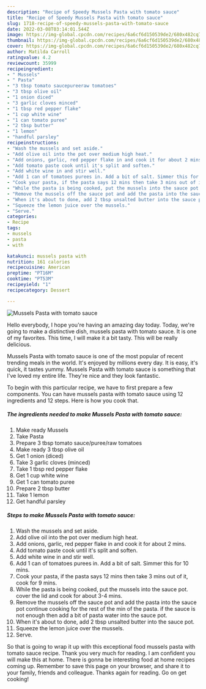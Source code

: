 ```yaml
---
description: "Recipe of Speedy Mussels Pasta with tomato sauce"
title: "Recipe of Speedy Mussels Pasta with tomato sauce"
slug: 1718-recipe-of-speedy-mussels-pasta-with-tomato-sauce
date: 2022-03-08T03:14:01.544Z
image: https://img-global.cpcdn.com/recipes/6a6cf6d150539de2/680x482cq70/mussels-pasta-with-tomato-sauce-recipe-main-photo.jpg
thumbnail: https://img-global.cpcdn.com/recipes/6a6cf6d150539de2/680x482cq70/mussels-pasta-with-tomato-sauce-recipe-main-photo.jpg
cover: https://img-global.cpcdn.com/recipes/6a6cf6d150539de2/680x482cq70/mussels-pasta-with-tomato-sauce-recipe-main-photo.jpg
author: Matilda Carroll
ratingvalue: 4.2
reviewcount: 35999
recipeingredient:
- " Mussels"
- " Pasta"
- "3 tbsp tomato saucepureeraw tomatoes"
- "3 tbsp olive oil"
- "1 onion diced"
- "3 garlic cloves minced"
- "1 tbsp red pepper flake"
- "1 cup white wine"
- "1 can tomato puree"
- "2 tbsp butter"
- "1 lemon"
- "handful parsley"
recipeinstructions:
- "Wash the mussels and set aside."
- "Add olive oil into the pot over medium high heat."
- "Add onions, garlic, red pepper flake in and cook it for about 2 mins."
- "Add tomato paste cook until it's split and soften."
- "Add white wine in and stir well."
- "Add 1 can of tomatoes purees in. Add a bit of salt. Simmer this for 10 mins."
- "Cook your pasta, if the pasta says 12 mins then take 3 mins out of it, cook for 9 mins."
- "While the pasta is being cooked, put the mussels into the sauce pot. cover the lid and cook for about 3-4 mins."
- "Remove the mussels off the sauce pot and add the pasta into the sauce pot continue cooking for the rest of the min of the pasta. if the sauce is not enough then add a bit of pasta water into the sauce pot."
- "When it's about to done, add 2 tbsp unsalted butter into the sauce pot."
- "Squeeze the lemon juice over the mussels."
- "Serve."
categories:
- Recipe
tags:
- mussels
- pasta
- with

katakunci: mussels pasta with 
nutrition: 161 calories
recipecuisine: American
preptime: "PT16M"
cooktime: "PT53M"
recipeyield: "1"
recipecategory: Dessert

---
```



![Mussels Pasta with tomato sauce](https://img-global.cpcdn.com/recipes/6a6cf6d150539de2/680x482cq70/mussels-pasta-with-tomato-sauce-recipe-main-photo.jpg)

Hello everybody, I hope you're having an amazing day today. Today, we're going to make a distinctive dish, mussels pasta with tomato sauce. It is one of my favorites. This time, I will make it a bit tasty. This will be really delicious.

Mussels Pasta with tomato sauce is one of the most popular of recent trending meals in the world. It's enjoyed by millions every day. It is easy, it's quick, it tastes yummy. Mussels Pasta with tomato sauce is something that I've loved my entire life. They're nice and they look fantastic.




To begin with this particular recipe, we have to first prepare a few components. You can have mussels pasta with tomato sauce using 12 ingredients and 12 steps. Here is how you cook that.

<!--inarticleads1-->

##### The ingredients needed to make Mussels Pasta with tomato sauce:

1. Make ready  Mussels
1. Take  Pasta
1. Prepare 3 tbsp tomato sauce/puree/raw tomatoes
1. Make ready 3 tbsp olive oil
1. Get 1 onion (diced)
1. Take 3 garlic cloves (minced)
1. Take 1 tbsp red pepper flake
1. Get 1 cup white wine
1. Get 1 can tomato puree
1. Prepare 2 tbsp butter
1. Take 1 lemon
1. Get handful parsley




<!--inarticleads2-->

##### Steps to make Mussels Pasta with tomato sauce:

1. Wash the mussels and set aside.
1. Add olive oil into the pot over medium high heat.
1. Add onions, garlic, red pepper flake in and cook it for about 2 mins.
1. Add tomato paste cook until it's split and soften.
1. Add white wine in and stir well.
1. Add 1 can of tomatoes purees in. Add a bit of salt. Simmer this for 10 mins.
1. Cook your pasta, if the pasta says 12 mins then take 3 mins out of it, cook for 9 mins.
1. While the pasta is being cooked, put the mussels into the sauce pot. cover the lid and cook for about 3-4 mins.
1. Remove the mussels off the sauce pot and add the pasta into the sauce pot continue cooking for the rest of the min of the pasta. if the sauce is not enough then add a bit of pasta water into the sauce pot.
1. When it's about to done, add 2 tbsp unsalted butter into the sauce pot.
1. Squeeze the lemon juice over the mussels.
1. Serve.




So that is going to wrap it up with this exceptional food mussels pasta with tomato sauce recipe. Thank you very much for reading. I am confident you will make this at home. There is gonna be interesting food at home recipes coming up. Remember to save this page on your browser, and share it to your family, friends and colleague. Thanks again for reading. Go on get cooking!
